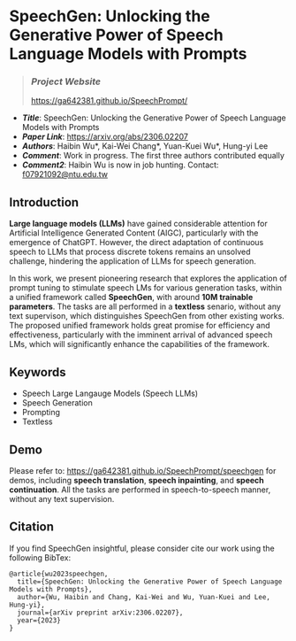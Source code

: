 # SpeechGen: Unlocking the Generative Power of Speech Language Models with Prompts

> ### *Project Website*
> https://ga642381.github.io/SpeechPrompt/

* ***Title***: SpeechGen: Unlocking the Generative Power of Speech Language Models with Prompts
* ***Paper Link***: https://arxiv.org/abs/2306.02207
* ***Authors***: Haibin Wu*, Kai-Wei Chang*, Yuan-Kuei Wu*, Hung-yi Lee
* ***Comment***: Work in progress. The first three authors contributed equally
* ***Comment2***: Haibin Wu is now in job hunting. Contact: f07921092@ntu.edu.tw


## Introduction
**Large language models (LLMs)** have gained considerable attention for Artificial Intelligence Generated Content (AIGC), particularly with the emergence of ChatGPT. However, the direct adaptation of continuous speech to LLMs that process discrete tokens remains an unsolved challenge, hindering the application of LLMs for speech generation. 

In this work, we present pioneering research that explores the application of prompt tuning to stimulate speech LMs for various generation tasks, within a unified framework called **SpeechGen**, with around **10M trainable parameters**. The tasks are all performed in a **textless** senario, without any text supervison, which distinguishes SpeechGen from other existing works. The proposed unified framework holds great promise for efficiency and effectiveness, particularly with the imminent arrival of advanced speech LMs, which will significantly enhance the capabilities of the framework.

## Keywords
* Speech Large Langauge Models (Speech LLMs)
* Speech Generation
* Prompting
* Textless

## Demo
Please refer to: https://ga642381.github.io/SpeechPrompt/speechgen for demos, including **speech translation**, **speech inpainting**, and **speech continuation**. All the tasks are performed in speech-to-speech manner, without any text supervision.

## Citation
If you find SpeechGen insightful, please consider cite our work using the following BibTex:

```
@article{wu2023speechgen,
  title={SpeechGen: Unlocking the Generative Power of Speech Language Models with Prompts},
  author={Wu, Haibin and Chang, Kai-Wei and Wu, Yuan-Kuei and Lee, Hung-yi},
  journal={arXiv preprint arXiv:2306.02207},
  year={2023}
}
```
